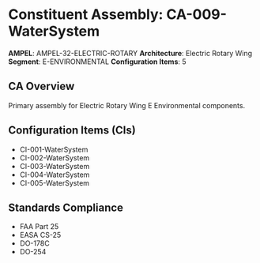 # Constituent Assembly: CA-009-WaterSystem

**AMPEL**: AMPEL-32-ELECTRIC-ROTARY
**Architecture**: Electric Rotary Wing
**Segment**: E-ENVIRONMENTAL
**Configuration Items**: 5

## CA Overview
Primary assembly for Electric Rotary Wing E Environmental components.

## Configuration Items (CIs)
- CI-001-WaterSystem
- CI-002-WaterSystem
- CI-003-WaterSystem
- CI-004-WaterSystem
- CI-005-WaterSystem

## Standards Compliance
- FAA Part 25
- EASA CS-25
- DO-178C
- DO-254
